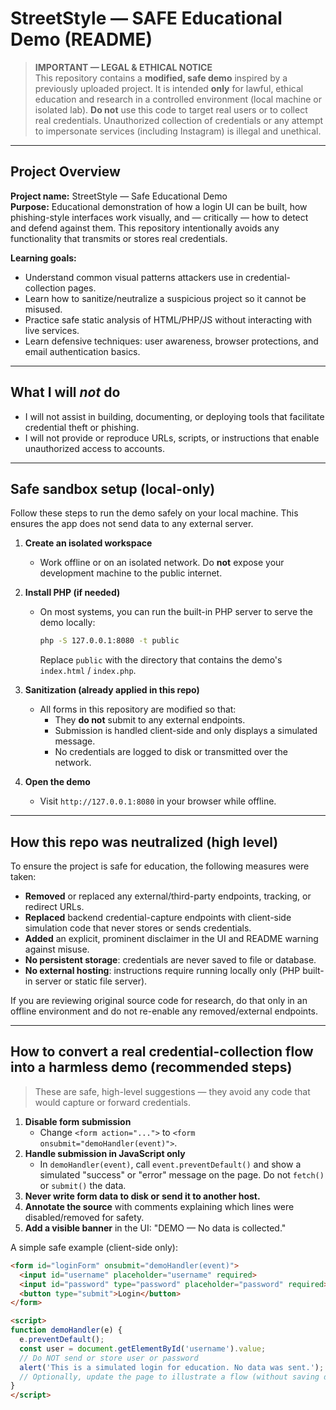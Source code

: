# StreetStyle — SAFE Educational Demo (README)

> **IMPORTANT — LEGAL & ETHICAL NOTICE**  
> This repository contains a **modified, safe demo** inspired by a previously uploaded project. It is intended **only** for lawful, ethical education and research in a controlled environment (local machine or isolated lab). **Do not** use this code to target real users or to collect real credentials. Unauthorized collection of credentials or any attempt to impersonate services (including Instagram) is illegal and unethical.

---

## Project Overview

**Project name:** StreetStyle — Safe Educational Demo  
**Purpose:** Educational demonstration of how a login UI can be built, how phishing-style interfaces work visually, and — critically — how to detect and defend against them. This repository intentionally avoids any functionality that transmits or stores real credentials.

**Learning goals:**
- Understand common visual patterns attackers use in credential-collection pages.
- Learn how to sanitize/neutralize a suspicious project so it cannot be misused.
- Practice safe static analysis of HTML/PHP/JS without interacting with live services.
- Learn defensive techniques: user awareness, browser protections, and email authentication basics.

---

## What I will *not* do
- I will not assist in building, documenting, or deploying tools that facilitate credential theft or phishing.
- I will not provide or reproduce URLs, scripts, or instructions that enable unauthorized access to accounts.

---

## Safe sandbox setup (local-only)

Follow these steps to run the demo safely on your local machine. This ensures the app does not send data to any external server.

1. **Create an isolated workspace**
   - Work offline or on an isolated network. Do **not** expose your development machine to the public internet.

2. **Install PHP (if needed)**
   - On most systems, you can run the built-in PHP server to serve the demo locally:
     ```bash
     php -S 127.0.0.1:8080 -t public
     ```
     Replace `public` with the directory that contains the demo's `index.html` / `index.php`.

3. **Sanitization (already applied in this repo)**
   - All forms in this repository are modified so that:
     - They **do not** submit to any external endpoints.
     - Submission is handled client-side and only displays a simulated message.
     - No credentials are logged to disk or transmitted over the network.

4. **Open the demo**
   - Visit `http://127.0.0.1:8080` in your browser while offline.

---

## How this repo was neutralized (high level)

To ensure the project is safe for education, the following measures were taken:

- **Removed** or replaced any external/third-party endpoints, tracking, or redirect URLs.
- **Replaced** backend credential-capture endpoints with client-side simulation code that never stores or sends credentials.
- **Added** an explicit, prominent disclaimer in the UI and README warning against misuse.
- **No persistent storage**: credentials are never saved to file or database.
- **No external hosting**: instructions require running locally only (PHP built-in server or static file server).

If you are reviewing original source code for research, do that only in an offline environment and do not re-enable any removed/external endpoints.

---

## How to convert a real credential-collection flow into a harmless demo (recommended steps)

> These are safe, high-level suggestions — they avoid any code that would capture or forward credentials.

1. **Disable form submission**
   - Change `<form action="...">` to `<form onsubmit="demoHandler(event)">`.
2. **Handle submission in JavaScript only**
   - In `demoHandler(event)`, call `event.preventDefault()` and show a simulated "success" or "error" message on the page. Do not `fetch()` or `submit()` the data.
3. **Never write form data to disk or send it to another host.**
4. **Annotate the source** with comments explaining which lines were disabled/removed for safety.
5. **Add a visible banner** in the UI: "DEMO — No data is collected."

A simple safe example (client-side only):
```html
<form id="loginForm" onsubmit="demoHandler(event)">
  <input id="username" placeholder="username" required>
  <input id="password" type="password" placeholder="password" required>
  <button type="submit">Login</button>
</form>

<script>
function demoHandler(e) {
  e.preventDefault();
  const user = document.getElementById('username').value;
  // Do NOT send or store user or password
  alert('This is a simulated login for education. No data was sent.');
  // Optionally, update the page to illustrate a flow (without saving data)
}
</script>
